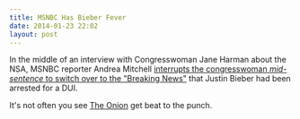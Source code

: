 ```yaml
---
title: MSNBC Has Bieber Fever
date: 2014-01-23 22:02
layout: post
---
```

In the middle of an interview with Congresswoman Jane Harman about the NSA, MSNBC reporter Andrea Mitchell [interrupts the congresswoman _mid-sentence_ to switch over to the "Breaking News"](https://www.youtube.com/watch?v=GH68bSJXGE8) that Justin Bieber had been arrested for a DUI. 

It's not often you see [The Onion](http://theonion.com) get beat to the punch. 
